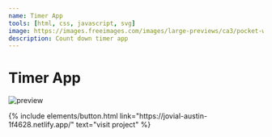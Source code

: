```yaml
---
name: Timer App
tools: [html, css, javascript, svg]
image: https://images.freeimages.com/images/large-previews/ca3/pocket-watch-1-1419883.jpg
description: Count down timer app
---
```




# Timer App


![preview](https://i.imgur.com/vmkLsTA.png)




<p class="text-center">
{% include elements/button.html link="https://jovial-austin-1f4628.netlify.app/" text="visit project" %}
</p>
